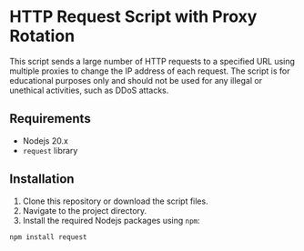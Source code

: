 # HTTP Request Script with Proxy Rotation

This script sends a large number of HTTP requests to a specified URL using multiple proxies to change the IP address of each request. The script is for educational purposes only and should not be used for any illegal or unethical activities, such as DDoS attacks.

## Requirements

- Nodejs 20.x
- `request` library

## Installation

1. Clone this repository or download the script files.
2. Navigate to the project directory.
3. Install the required Nodejs packages using `npm`:

```sh
npm install request
